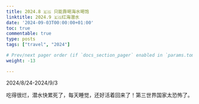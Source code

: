 ```yaml
---
title: 2024.8 🇪🇬 只能靠喝海水喝饱
linktitle: 2024.9 🇪🇬红海潜水
date: '2024-09-03T00:00:00+01:00'
toc: true
commentable: true
type: posts
tags: ["travel", "2024"]

# Prev/next pager order (if `docs_section_pager` enabled in `params.toml`)
weight: -13

---
```


2024/8/24-2024/9/3

吃得很烂，潜水快累死了，每天睡觉，还好活着回来了！第三世界国家太恐怖了。